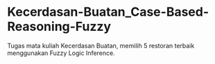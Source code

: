 # Kecerdasan-Buatan_Case-Based-Reasoning-Fuzzy
Tugas mata kuliah Kecerdasan Buatan, memilih 5 restoran terbaik menggunakan Fuzzy Logic Inference.

